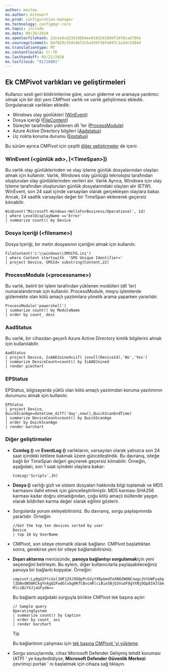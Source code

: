 ```yaml
---
author: mestew
ms.author: mstewart
ms.prod: configuration-manager
ms.technology: configmgr-core
ms.topic: include
ms.date: 09/26/2019
ms.openlocfilehash: 22e1e8cd235198b4ee910d24169df24f8ca6709a
ms.sourcegitcommit: bbf820c35414bf2cba356f30fe047c1a34c5384d
ms.translationtype: MT
ms.contentlocale: tr-TR
ms.lasthandoff: 04/21/2020
ms.locfileid: "81716001"
---
```

## <a name="additional-cmpivot-entities-and-enhancements"></a><a name="bkmk_CMPivot"></a>Ek CMPivot varlıkları ve geliştirmeleri

<!--5410930-->
Kullanıcı sesli geri bildirimlerine göre, sorun giderme ve aramaya yardımcı olmak için bir dizi yeni CMPivot varlık ve varlık geliştirmesi ekledik. Sorgulanacak varlıkları ekledik:

- Windows olay günlükleri ([WinEvent](#bkmk_WinEvent))
- Dosya içeriği ([FileContent](#bkmk_File))
- Süreçler tarafından yüklenen dll 'ler ([ProcessModule](#bkmk_ProcessModule))
- Azure Active Directory bilgileri ([Aadstatus](#bkmk_AadStatus))
- Uç nokta koruma durumu ([Epstatus](#bkmk_EPStatus))

Bu sürüm ayrıca CMPivot için çeşitli [diğer geliştirmeler](#bkmk_Other) de içerir.

### <a name="wineventlognametimespan"></a><a name="bkmk_WinEvent"></a>WinEvent (\<günlük adı>, [\<TimeSpan>])

Bu varlık olay günlüklerinden ve olay izleme günlük dosyalarından olayları almak için kullanılır. Varlık, Windows olay günlüğü teknolojisi tarafından oluşturulan olay günlüklerinden verileri alır. Varlık Ayrıca, Windows için olay Izleme tarafından oluşturulan günlük dosyalarındaki olayları alır (ETW). WinEvent, son 24 saat içinde varsayılan olarak gerçekleşen olaylara bakar. Ancak, 24 saatlik varsayılan değer bir TimeSpan eklenerek geçersiz kılınabilir.

``` Kusto
WinEvent('Microsoft-Windows-HelloForBusiness/Operational', 1d)
| where LevelDisplayName =='Error'
| summarize count() by Device
```

### <a name="filecontentfilename"></a><a name="bkmk_File"></a>Dosya Içeriği (\<filename>)

Dosya Içeriği, bir metin dosyasının içeriğini almak için kullanılır.

``` Kusto
FileContent('c:\\windows\\SMSCFG.ini')
| where Content startswith  'SMS Unique Identifier='
| project Device, SMSId= substring(Content,22)
```

### <a name="processmoduleprocessname"></a><a name="bkmk_ProcessModule"></a>ProcessModule (\<processname>)  

Bu varlık, belirli bir işlem tarafından yüklenen modülleri (dll 'ler) numaralandırmak için kullanılır. ProcessModule, meşru işlemlerde gizlemekte olan kötü amaçlı yazılımlara yönelik arama yaparken yararlıdır.  

``` Kusto
ProcessModule('powershell')
| summarize count() by ModuleName
| order by count_ desc
```

### <a name="aadstatus"></a><a name="bkmk_AadStatus"></a>AadStatus

Bu varlık, bir cihazdan geçerli Azure Active Directory kimlik bilgilerini almak için kullanılabilir.

``` Kusto
AadStatus
| project Device, IsAADJoined=iif( isnull(DeviceId),'No','Yes')
| summarize DeviceCount=count() by IsAADJoined
| render piechart
```

### <a name="epstatus"></a><a name="bkmk_EPStatus"></a>EPStatus

EPStatus, bilgisayarda yüklü olan kötü amaçlı yazılımdan koruma yazılımının durumunu almak için kullanılır.

``` Kusto
EPStatus
| project Device, QuickScanAge=datetime_diff('day',now(),QuickScanEndTime)
| summarize DeviceCount=count() by QuickScanAge
| order by QuickScanAge
| render barchart
```

### <a name="other-enhancements"></a><a name="bkmk_Other"></a>Diğer geliştirmeler

- **Ccmlog ()** ve **EventLog ()** varlıklarını, varsayılan olarak yalnızca son 24 saat içindeki iletilere bakmak üzere güncelleştirdik. Bu davranış, isteğe bağlı bir TimeSpan değeri geçirerek geçersiz kılınabilir. Örneğin, aşağıdaki, son 1 saat içindeki olaylara bakar:
   ```kusto
   CcmLog('Scripts',1h)
   ```

- **Dosya ()** varlığı gizli ve sistem dosyaları hakkında bilgi toplamak ve MD5 karmasını dahil etmek için güncelleştirilmiştir. MD5 karması SHA256 karması kadar doğru olmadığından, çoğu kötü amaçlı bültende yaygın olarak bildirilen karma değer olarak eğilimi gösterir.  

- Sorgularda yorum ekleyebilirsiniz.<!-- 5431463 --> Bu davranış, sorgu paylaşımında yararlıdır. Örneğin:

    ``` Kusto
    //Get the top ten devices sorted by user
    Device
    | top 10 by UserName
    ```

- CMPivot, son siteye otomatik olarak bağlanır.<!-- 5420395 --> CMPivot başlattıktan sonra, gerekirse yeni bir siteye bağlanabilirsiniz.

- **Dışarı aktarma** menüsünde, **panoya bağlantıyı sorgulamak**için yeni seçeneğini belirleyin.<!-- 5431577 --> Bu eylem, diğer kullanıcılarla paylaşabileceğiniz panoya bir bağlantı kopyalar. Örneğin:

    `cmpivot:Ly8gU2FtcGxlIHF1ZXJ5DQpPcGVyYXRpbmdTeXN0ZW0NCnwgc3VtbWFyaXplIGNvdW50KCkgYnkgQ2FwdGlvbg0KfCBvcmRlciBieSBjb3VudF8gYXNjDQp8IHJlbmRlciBiYXJjaGFydA==`

    Bu bağlantı aşağıdaki sorguyla birlikte CMPivot tek başına açılır:

    ``` Kusto
    // Sample query
    OperatingSystem
    | summarize count() by Caption
    | order by count_ asc
    | render barchart
    ```

    > [!TIP]
    > Bu bağlantının çalışması için [tek başına CMPivot 'yi yükleme](../../../../servers/manage/cmpivot.md#install-cmpivot-standalone).

- Sorgu sonuçlarında, cihaz Microsoft Defender Gelişmiş tehdit koruması (ATP) ' ye kaydedildiyse, **Microsoft Defender Güvenlik Merkezi** çevrimiçi portalı ' nı başlatmak için cihaza sağ tıklayın.
